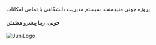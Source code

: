 پروژه جونی منیجمنت، سیستم مدیریت دانشگاهی با تمامی امکانات



#### جونی، زیبا پیشرو مطمئن


![JuniLogo](/juni_logo.png)
